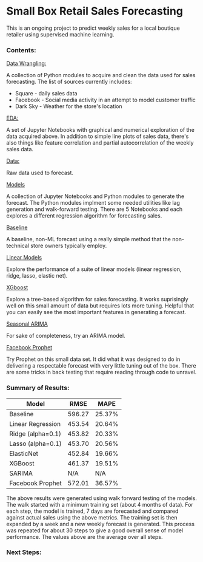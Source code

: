 # Small Box Retail Sales Forecasting

This is an ongoing project to predict weekly sales for a local boutique retailer using
supervised machine learning.

### Contents:

[Data Wrangling:](./data-wrangling)

A collection of Python modules to acquire and clean the data used for sales forecasting. The list of sources currently includes:

* Square - daily sales data
* Facebook - Social media activity in an attempt to model customer traffic
* Dark Sky - Weather for the store's location

[EDA:](./eda)

A set of Jupyter Notebooks with graphical and numerical exploration of the data acquired above. In addition to simple line plots of sales data, there's also things like feature correlation and partial autocorrelation of the weekly sales data.

[Data:](./data)

Raw data used to forecast.

[Models](./models)

A collection of Jupyter Notebooks and Python modules to generate the forecast.  The Python modules implment some needed utilities like lag generation and walk-forward testing. There are 5 Notebooks and each explores a different regression algorithm for forecasting sales.

[Baseline](./models/baseline.ipynb)

A baseline, non-ML forecast using a really simple method that the non-technical store owners typically employ.

[Linear Models](./models/linear-models.ipynb)

Explore the performance of a suite of linear models (linear regression, ridge, lasso, elastic net).

[XGboost](./models/xgboost.ipynb)

Explore a tree-based algorithm for sales forecasting. It works suprisingly well on this small amount of data but requires lots more tuning. Helpful that you can easily see the most important features in generating a forecast.

[Seasonal ARIMA](./models/sarima.ipynb)

For sake of completeness, try an ARIMA model.

[Facebook Prophet](./models/prophet.ipynb)

Try Prophet on this small data set. It did what it was designed to do in delivering a respectable forecast with very little tuning out of the box. There are some tricks in back testing that require reading through code to unravel.

### Summary of Results:

| Model             | RMSE   | MAPE   |
| ----------------- | ------ | ------ |
| Baseline          | 596.27 | 25.37% |
| Linear Regression | 453.54 | 20.64% |
| Ridge (alpha=0.1) | 453.82 | 20.33% |
| Lasso (alpha=0.1) | 453.70 | 20.56% |
| ElasticNet        | 452.84 | 19.66% |
| XGBoost           | 461.37 | 19.51% |
| SARIMA            | N/A    | N/A    |
| Facebook Prophet  | 572.01 | 36.57% |

The above results were generated using walk forward testing of the models. The walk started with a minimum training set (about 4 months of data). For each step, the model is trained, 7 days are forecasted and compared against actual sales using the above metrics. The training set is then expanded by a week and a new weekly forecast is generated. This process was repeated for about 30 steps to give a good overall sense of model performance. The values above are the average over all steps.

### Next Steps:


